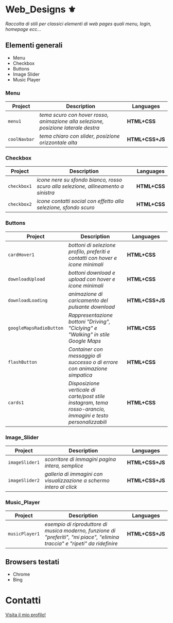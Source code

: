 # Web_Designs ⚜
_Raccolta di stili per classici elementi di web pages quali menu, login, homepage ecc..._
## Elementi generali
* Menu
* Checkbox
* Buttons
* Image Slider
* Music Player
### Menu
| Project       | Description   | Languages|
| ------------- | ------------- | ------------- | 
| `menu1` | _tema scuro con hover rosso, animazione alla selezione, posizione laterale destra_  | **HTML+CSS**
| `coolNavbar` | _tema chiaro con slider, posizione orizzontale alta_  | **HTML+CSS+JS**|

### Checkbox
| Project       | Description   | Languages|
| ------------- | ------------- | ------------- | 
| `checkbox1` | _icone nere su sfondo bianco, rosso scuro alla selezione, allineamento a sinistra_  | **HTML+CSS**|
| `checkbox2` | _icone contatti social con effetto alla selezione, sfondo scuro_  | **HTML+CSS**|

### Buttons
| Project       | Description   | Languages|
| ------------- | ------------- | ------------- | 
| `cardHover1` | _bottoni di selezione profilo, preferiti e contatti con hover e icone minimali_  | **HTML+CSS**|
| `downloadUpload` | _bottoni download e upload con hover e icone minimali_  | **HTML+CSS**|
| `downloadLoading` | _animazione di caricamento del pulsante download_  | **HTML+CSS+JS**|
| `googleMapsRadioButton` | _Rappresentazione bottoni "Driving", "Ciclying" e "Walking" in stile Google Maps_  | **HTML+CSS**|
| `flashButton` | _Container con messaggio di successo o di errore con animazione simpatica_  | **HTML+CSS**|
| `cards1` | _Disposizione verticale di carte/post stile instagram, tema rosso-arancio, immagini e testo personalizzabili_  | **HTML+CSS**|

### Image_Slider
| Project       | Description   | Languages|
| ------------- | ------------- | ------------- | 
| `imageSlider1` | _scorritore di immagini pagina intera, semplice_  | **HTML+CSS+JS**|
| `imageSlider2` | _galleria di immagini con visualizzazione a schermo intero al click_  | **HTML+CSS+JS**|

### Music_Player
| Project       | Description   | Languages|
| ------------- | ------------- | ------------- | 
| `musicPlayer1` | _esempio di riproduttore di musica moderno, funzione di "preferiti", "mi piace", "elimina traccia" e "ripeti" da ridefinire_  | **HTML+CSS+JS**|

## Browsers testati
* Chrome
* Bing

# Contatti

[Visita il mio profilo!](https://github.com/FrancescoCt)
